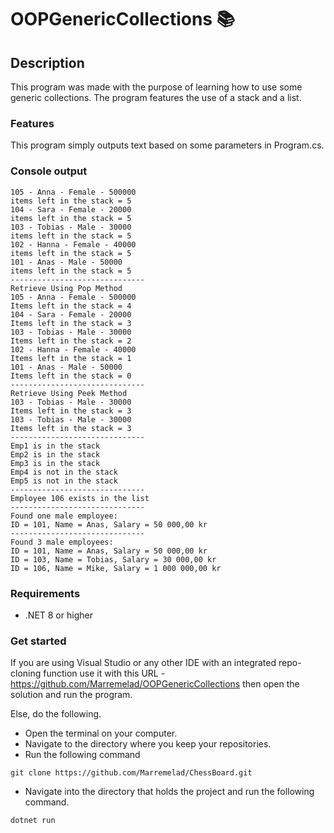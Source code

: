 # OOPGenericCollections 📚

## Description
This program was made with the purpose of learning how to use some generic collections. The program features the use of a stack and a list.

### Features
This program simply outputs text based on some parameters in Program.cs.

### Console output
```console
105 - Anna - Female - 500000
items left in the stack = 5
104 - Sara - Female - 20000
items left in the stack = 5
103 - Tobias - Male - 30000
items left in the stack = 5
102 - Hanna - Female - 40000
items left in the stack = 5
101 - Anas - Male - 50000
items left in the stack = 5
------------------------------
Retrieve Using Pop Method
105 - Anna - Female - 500000
Items left in the stack = 4
104 - Sara - Female - 20000
Items left in the stack = 3
103 - Tobias - Male - 30000
Items left in the stack = 2
102 - Hanna - Female - 40000
Items left in the stack = 1
101 - Anas - Male - 50000
Items left in the stack = 0
------------------------------
Retrieve Using Peek Method
103 - Tobias - Male - 30000
Items left in the stack = 3
103 - Tobias - Male - 30000
Items left in the stack = 3
------------------------------
Emp1 is in the stack
Emp2 is in the stack
Emp3 is in the stack
Emp4 is not in the stack
Emp5 is not in the stack
------------------------------
Employee 106 exists in the list
------------------------------
Found one male employee:
ID = 101, Name = Anas, Salary = 50 000,00 kr
------------------------------
Found 3 male employees:
ID = 101, Name = Anas, Salary = 50 000,00 kr
ID = 103, Name = Tobias, Salary = 30 000,00 kr
ID = 106, Name = Mike, Salary = 1 000 000,00 kr

```

### Requirements
* .NET 8 or higher

### Get started
If you are using Visual Studio or any other IDE with an integrated repo-cloning function use it with this URL - https://github.com/Marremelad/OOPGenericCollections
then open the solution and run the program.

Else, do the following.
* Open the terminal on your computer.
* Navigate to the directory where you keep your repositories.
* Run the following command
```console
git clone https://github.com/Marremelad/ChessBoard.git        
```
* Navigate into the directory that holds the project and run the following command.
```console
dotnet run
```







